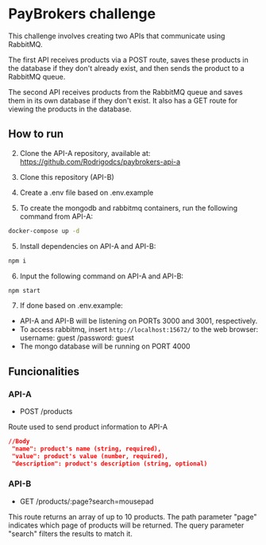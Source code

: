 # PayBrokers challenge

This challenge involves creating two APIs that communicate using RabbitMQ.

The first API receives products via a POST route, saves these products in the database if they don't already exist, and then sends the product to a RabbitMQ queue.

The second API receives products from the RabbitMQ queue and saves them in its own database if they don't exist. It also has a GET route for viewing the products in the database.

## How to run

2. Clone the API-A repository, available at: https://github.com/Rodrigodcs/paybrokers-api-a

1. Clone this repository (API-B)

3. Create a .env file based on .env.example

4. To create the mongodb and rabbitmq containers, run the following command from API-A:
```bash
docker-compose up -d
```

5. Install dependencies on API-A and API-B:
```bash
npm i
```

6. Input the following command on API-A and API-B:
```bash
npm start
```
7. If done based on .env.example:
 - API-A and API-B will be listening on PORTs 3000 and 3001, respectively.
 - To access rabbitmq, insert `http://localhost:15672/` to the web browser: username: guest /password: guest
 - The mongo database will be running on PORT 4000

## Funcionalities

### API-A
 - POST /products

 Route used to send product information to API-A
 
 ```json
//Body
  "name": product's name (string, required),
  "value": product's value (number, required),
  "description": product's description (string, optional)
```

### API-B
 - GET /products/:page?search=mousepad

This route returns an array of up to 10 products.
The path parameter "page" indicates which page of products will be returned.
The query parameter "search" filters the results to match it.
